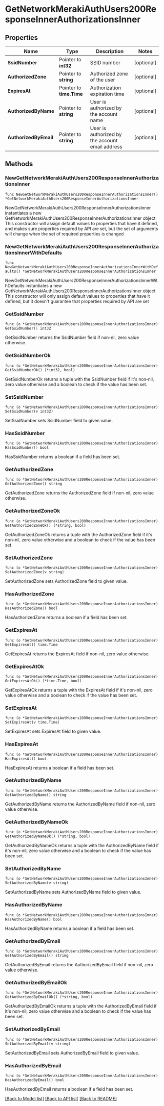 # GetNetworkMerakiAuthUsers200ResponseInnerAuthorizationsInner

## Properties

Name | Type | Description | Notes
------------ | ------------- | ------------- | -------------
**SsidNumber** | Pointer to **int32** | SSID number | [optional] 
**AuthorizedZone** | Pointer to **string** | Authorized zone of the user | [optional] 
**ExpiresAt** | Pointer to **time.Time** | Authorization expiration time | [optional] 
**AuthorizedByName** | Pointer to **string** | User is authorized by the account name | [optional] 
**AuthorizedByEmail** | Pointer to **string** | User is authorized by the account email address | [optional] 

## Methods

### NewGetNetworkMerakiAuthUsers200ResponseInnerAuthorizationsInner

`func NewGetNetworkMerakiAuthUsers200ResponseInnerAuthorizationsInner() *GetNetworkMerakiAuthUsers200ResponseInnerAuthorizationsInner`

NewGetNetworkMerakiAuthUsers200ResponseInnerAuthorizationsInner instantiates a new GetNetworkMerakiAuthUsers200ResponseInnerAuthorizationsInner object
This constructor will assign default values to properties that have it defined,
and makes sure properties required by API are set, but the set of arguments
will change when the set of required properties is changed

### NewGetNetworkMerakiAuthUsers200ResponseInnerAuthorizationsInnerWithDefaults

`func NewGetNetworkMerakiAuthUsers200ResponseInnerAuthorizationsInnerWithDefaults() *GetNetworkMerakiAuthUsers200ResponseInnerAuthorizationsInner`

NewGetNetworkMerakiAuthUsers200ResponseInnerAuthorizationsInnerWithDefaults instantiates a new GetNetworkMerakiAuthUsers200ResponseInnerAuthorizationsInner object
This constructor will only assign default values to properties that have it defined,
but it doesn't guarantee that properties required by API are set

### GetSsidNumber

`func (o *GetNetworkMerakiAuthUsers200ResponseInnerAuthorizationsInner) GetSsidNumber() int32`

GetSsidNumber returns the SsidNumber field if non-nil, zero value otherwise.

### GetSsidNumberOk

`func (o *GetNetworkMerakiAuthUsers200ResponseInnerAuthorizationsInner) GetSsidNumberOk() (*int32, bool)`

GetSsidNumberOk returns a tuple with the SsidNumber field if it's non-nil, zero value otherwise
and a boolean to check if the value has been set.

### SetSsidNumber

`func (o *GetNetworkMerakiAuthUsers200ResponseInnerAuthorizationsInner) SetSsidNumber(v int32)`

SetSsidNumber sets SsidNumber field to given value.

### HasSsidNumber

`func (o *GetNetworkMerakiAuthUsers200ResponseInnerAuthorizationsInner) HasSsidNumber() bool`

HasSsidNumber returns a boolean if a field has been set.

### GetAuthorizedZone

`func (o *GetNetworkMerakiAuthUsers200ResponseInnerAuthorizationsInner) GetAuthorizedZone() string`

GetAuthorizedZone returns the AuthorizedZone field if non-nil, zero value otherwise.

### GetAuthorizedZoneOk

`func (o *GetNetworkMerakiAuthUsers200ResponseInnerAuthorizationsInner) GetAuthorizedZoneOk() (*string, bool)`

GetAuthorizedZoneOk returns a tuple with the AuthorizedZone field if it's non-nil, zero value otherwise
and a boolean to check if the value has been set.

### SetAuthorizedZone

`func (o *GetNetworkMerakiAuthUsers200ResponseInnerAuthorizationsInner) SetAuthorizedZone(v string)`

SetAuthorizedZone sets AuthorizedZone field to given value.

### HasAuthorizedZone

`func (o *GetNetworkMerakiAuthUsers200ResponseInnerAuthorizationsInner) HasAuthorizedZone() bool`

HasAuthorizedZone returns a boolean if a field has been set.

### GetExpiresAt

`func (o *GetNetworkMerakiAuthUsers200ResponseInnerAuthorizationsInner) GetExpiresAt() time.Time`

GetExpiresAt returns the ExpiresAt field if non-nil, zero value otherwise.

### GetExpiresAtOk

`func (o *GetNetworkMerakiAuthUsers200ResponseInnerAuthorizationsInner) GetExpiresAtOk() (*time.Time, bool)`

GetExpiresAtOk returns a tuple with the ExpiresAt field if it's non-nil, zero value otherwise
and a boolean to check if the value has been set.

### SetExpiresAt

`func (o *GetNetworkMerakiAuthUsers200ResponseInnerAuthorizationsInner) SetExpiresAt(v time.Time)`

SetExpiresAt sets ExpiresAt field to given value.

### HasExpiresAt

`func (o *GetNetworkMerakiAuthUsers200ResponseInnerAuthorizationsInner) HasExpiresAt() bool`

HasExpiresAt returns a boolean if a field has been set.

### GetAuthorizedByName

`func (o *GetNetworkMerakiAuthUsers200ResponseInnerAuthorizationsInner) GetAuthorizedByName() string`

GetAuthorizedByName returns the AuthorizedByName field if non-nil, zero value otherwise.

### GetAuthorizedByNameOk

`func (o *GetNetworkMerakiAuthUsers200ResponseInnerAuthorizationsInner) GetAuthorizedByNameOk() (*string, bool)`

GetAuthorizedByNameOk returns a tuple with the AuthorizedByName field if it's non-nil, zero value otherwise
and a boolean to check if the value has been set.

### SetAuthorizedByName

`func (o *GetNetworkMerakiAuthUsers200ResponseInnerAuthorizationsInner) SetAuthorizedByName(v string)`

SetAuthorizedByName sets AuthorizedByName field to given value.

### HasAuthorizedByName

`func (o *GetNetworkMerakiAuthUsers200ResponseInnerAuthorizationsInner) HasAuthorizedByName() bool`

HasAuthorizedByName returns a boolean if a field has been set.

### GetAuthorizedByEmail

`func (o *GetNetworkMerakiAuthUsers200ResponseInnerAuthorizationsInner) GetAuthorizedByEmail() string`

GetAuthorizedByEmail returns the AuthorizedByEmail field if non-nil, zero value otherwise.

### GetAuthorizedByEmailOk

`func (o *GetNetworkMerakiAuthUsers200ResponseInnerAuthorizationsInner) GetAuthorizedByEmailOk() (*string, bool)`

GetAuthorizedByEmailOk returns a tuple with the AuthorizedByEmail field if it's non-nil, zero value otherwise
and a boolean to check if the value has been set.

### SetAuthorizedByEmail

`func (o *GetNetworkMerakiAuthUsers200ResponseInnerAuthorizationsInner) SetAuthorizedByEmail(v string)`

SetAuthorizedByEmail sets AuthorizedByEmail field to given value.

### HasAuthorizedByEmail

`func (o *GetNetworkMerakiAuthUsers200ResponseInnerAuthorizationsInner) HasAuthorizedByEmail() bool`

HasAuthorizedByEmail returns a boolean if a field has been set.


[[Back to Model list]](../README.md#documentation-for-models) [[Back to API list]](../README.md#documentation-for-api-endpoints) [[Back to README]](../README.md)


